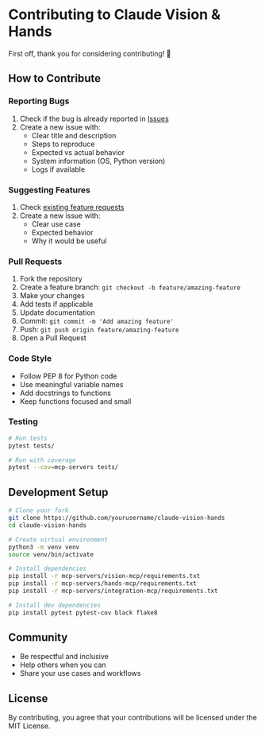 # Contributing to Claude Vision & Hands

First off, thank you for considering contributing! 🎉

## How to Contribute

### Reporting Bugs

1. Check if the bug is already reported in [Issues](https://github.com/yourusername/claude-vision-hands/issues)
2. Create a new issue with:
   - Clear title and description
   - Steps to reproduce
   - Expected vs actual behavior
   - System information (OS, Python version)
   - Logs if available

### Suggesting Features

1. Check [existing feature requests](https://github.com/yourusername/claude-vision-hands/issues?q=is%3Aissue+label%3Aenhancement)
2. Create a new issue with:
   - Clear use case
   - Expected behavior
   - Why it would be useful

### Pull Requests

1. Fork the repository
2. Create a feature branch: `git checkout -b feature/amazing-feature`
3. Make your changes
4. Add tests if applicable
5. Update documentation
6. Commit: `git commit -m 'Add amazing feature'`
7. Push: `git push origin feature/amazing-feature`
8. Open a Pull Request

### Code Style

- Follow PEP 8 for Python code
- Use meaningful variable names
- Add docstrings to functions
- Keep functions focused and small

### Testing

```bash
# Run tests
pytest tests/

# Run with coverage
pytest --cov=mcp-servers tests/
```

## Development Setup

```bash
# Clone your fork
git clone https://github.com/yourusername/claude-vision-hands
cd claude-vision-hands

# Create virtual environment
python3 -m venv venv
source venv/bin/activate

# Install dependencies
pip install -r mcp-servers/vision-mcp/requirements.txt
pip install -r mcp-servers/hands-mcp/requirements.txt
pip install -r mcp-servers/integration-mcp/requirements.txt

# Install dev dependencies
pip install pytest pytest-cov black flake8
```

## Community

- Be respectful and inclusive
- Help others when you can
- Share your use cases and workflows

## License

By contributing, you agree that your contributions will be licensed under the MIT License.
